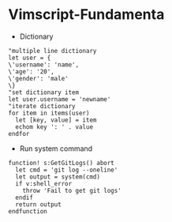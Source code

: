 # Vimscript-Fundamenta
* Dictionary
```vim
"multiple line dictionary
let user = {
\'username': 'name',
\'age': '20',
\'gender': 'male'
\}
"set dictionary item
let user.username = 'newname'
"iterate dictionary
for item in items(user)
  let [key, value] = item
  echom key ': ' . value
endfor
```
* Run system command
```vim
function! s:GetGitLogs() abort
  let cmd = 'git log --oneline'
  let output = system(cmd)
  if v:shell_error
    throw 'Fail to get git logs'
  endif
  return output
endfunction
```
